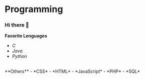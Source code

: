 # Programming
### Hi there 👋
**Favorite Lenguages**
  - *C*
  - *Java*
  - *Python*
<br>
**Others**
  - *CSS*
  - *HTML*
  - *JavaScript*
  - *PHP*
  - *SQL*
<!--
**Ricardo-R-R/Ricardo-R-R** is a ✨ _special_ ✨ repository because its `README.md` (this file) appears on your GitHub profile.

Here are some ideas to get you started:

- 🔭 I’m currently working on ...
- 🌱 I’m currently learning ...
- 👯 I’m looking to collaborate on ...
- 🤔 I’m looking for help with ...
- 💬 Ask me about ...
- 📫 How to reach me: ...
- 😄 Pronouns: ...
- ⚡ Fun fact: ...
-->
